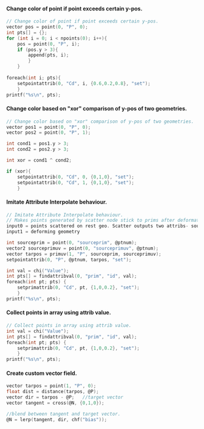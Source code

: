#### Change color of point if point exceeds certain y-pos.
```c
// Change color of point if point exceeds certain y-pos.
vector pos = point(0, "P", 0);
int pts[] = {};
for (int i = 0; i < npoints(0); i++){
    pos = point(0, "P", i);
    if (pos.y > 3){
        append(pts, i);
        }
    }
    
foreach(int i; pts){
    setpointattrib(0, "Cd", i, {0.6,0.2,0.8}, "set");
    }
printf("%s\n", pts);
```
#### Change color based on "xor" comparison of y-pos of two geometries.
```c
// Change color based on "xor" comparison of y-pos of two geometries.
vector pos1 = point(0, "P", 0);
vector pos2 = point(0, "P", 1);

int cond1 = pos1.y > 3;
int cond2 = pos2.y > 3;

int xor = cond1 ^ cond2;

if (xor){
    setpointattrib(0, "Cd", 0, {0,1,0}, "set");
    setpointattrib(0, "Cd", 1, {0,1,0}, "set");
    }
```
#### Imitate Attribute Interpolate behaviour.
```c
// Imitate Attribute Interpolate behaviour.
// Makes points generated by scatter node stick to prims after deformation.
input0 = points scattered on rest geo. Scatter outputs two attribs- sourceprim & sourceuvw
input1 = deforming geometry

int sourceprim = point(0, "sourceprim", @ptnum);
vector2 sourceprimuv = point(0, "sourceprimuv", @ptnum);
vector tarpos = primuv(1, "P", sourceprim, sourceprimuv);
setpointattrib(0, "P", @ptnum, tarpos, "set");
```
```c
int val = chi("Value");
int pts[] = findattribval(0, "prim", "id", val);
foreach(int pt; pts) {
    setprimattrib(0, "Cd", pt, {1,0,0.2}, "set");
    }
printf("%s\n", pts);
```
#### Collect points in array using attrib value.
```c
// Collect points in array using attrib value.
int val = chi("Value");
int pts[] = findattribval(0, "prim", "id", val);
foreach(int pt; pts) {
    setprimattrib(0, "Cd", pt, {1,0,0.2}, "set");
    }
printf("%s\n", pts);
```
#### Create custom vector field.
```c
vector tarpos = point(1, "P", 0);
float dist = distance(tarpos, @P);
vector dir = tarpos - @P;   //target vector
vector tangent = cross(@N, {0,1,0});

//blend between tangent and target vector.
@N = lerp(tangent, dir, chf("bias"));
```
